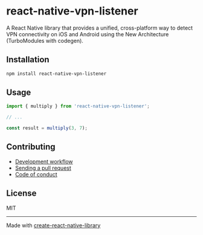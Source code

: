 # react-native-vpn-listener

A React Native library that provides a unified, cross-platform way to detect VPN connectivity on iOS and Android using the New Architecture (TurboModules with codegen).

## Installation


```sh
npm install react-native-vpn-listener
```


## Usage


```js
import { multiply } from 'react-native-vpn-listener';

// ...

const result = multiply(3, 7);
```


## Contributing

- [Development workflow](CONTRIBUTING.md#development-workflow)
- [Sending a pull request](CONTRIBUTING.md#sending-a-pull-request)
- [Code of conduct](CODE_OF_CONDUCT.md)

## License

MIT

---

Made with [create-react-native-library](https://github.com/callstack/react-native-builder-bob)
